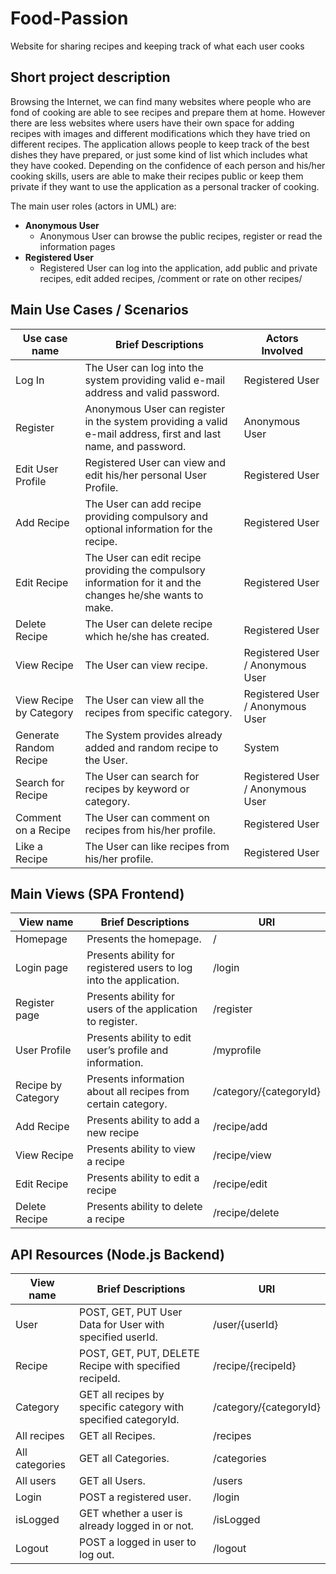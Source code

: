 # Food-Passion
Website for sharing recipes and keeping track of what each user cooks

## Short project description 

  Browsing the Internet, we can find many websites where people who are fond of cooking are able to see recipes and prepare them at home. However there are less websites where users have their own space for adding recipes with images and different modifications which they have tried on different recipes.
The application allows people to keep track of the best dishes they have prepared, or just some kind of list which includes what they have cooked. Depending on the confidence of each person and his/her cooking skills, users are able to make their recipes public or keep them private if they want to use the application as a personal tracker of cooking.  

The main user roles (actors in UML) are:
-	**Anonymous User** 
    * Anonymous User can browse the public recipes, register or read the information pages
-	**Registered User** 
    * Registered User can log into the application, add public and private recipes, edit added recipes, /comment or rate on other recipes/


## Main Use Cases / Scenarios


Use case name | Brief Descriptions | Actors Involved
------------ | ------------- | -------------
Log In | The User can log into the system providing valid e-mail address and valid password. | Registered User
Register | Anonymous User can register in the system providing a valid e-mail address, first and last name, and password. | Anonymous User
Edit User Profile | Registered User can view and edit his/her personal User Profile. | Registered User
Add Recipe | The User can add recipe providing compulsory and optional information for the recipe. | Registered User
Edit Recipe | The User can edit recipe providing the compulsory information for it and the changes he/she wants to make. | Registered User
Delete Recipe | The User can delete recipe which he/she has created. | Registered User
View Recipe	| The User can view recipe. | Registered User / Anonymous User
View Recipe by Category	| The User can view all the recipes from specific category. | Registered User / Anonymous User
Generate Random Recipe | The System provides already added and random recipe to the User. | System
Search for Recipe | The User can search for recipes by keyword or category. | Registered User / Anonymous User
Comment on a Recipe	| The User can comment on recipes from his/her profile. | Registered User
Like a Recipe | The User can like recipes from his/her profile. | Registered User


## Main Views (SPA Frontend)

View name	| Brief Descriptions | URI
------------ | ------------- | -------------
Homepage	| Presents the homepage.	| /
Login page	| Presents ability for registered users to log into the application.	| /login
Register page	| Presents ability for users of the application to register.	| /register
User Profile	| Presents ability to edit user’s profile and information.	| /myprofile
Recipe by Category	| Presents information about all recipes from certain category.	| /category/{categoryId}
Add Recipe | Presents ability to add a new recipe | /recipe/add
View Recipe | Presents ability to view a recipe | /recipe/view
Edit Recipe | Presents ability to edit a recipe | /recipe/edit
Delete Recipe | Presents ability to delete a recipe | /recipe/delete


## API Resources (Node.js Backend)

View name	| Brief Descriptions | URI
------------ | ------------- | -------------
User | POST, GET, PUT User Data for User with specified userId.	| /user/{userId}
Recipe | POST, GET, PUT, DELETE Recipe with specified recipeId.	| /recipe/{recipeId}
Category | GET all recipes by specific category with specified categoryId. | /category/{categoryId}
All recipes	| GET all Recipes. | /recipes
All categories	| GET all Categories. | /categories
All users	| GET all Users. | /users
Login | POST a registered user. | /login
isLogged | GET whether a user is already logged in or not. | /isLogged
Logout | POST a logged in user to log out. | /logout
